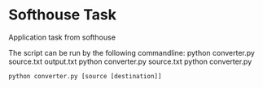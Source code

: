 # Softhouse Task
Application task from softhouse

The script can be run by the following commandline:
    python converter.py source.txt output.txt
    python converter.py source.txt
    python converter.py
    
    python converter.py [source [destination]]
    
